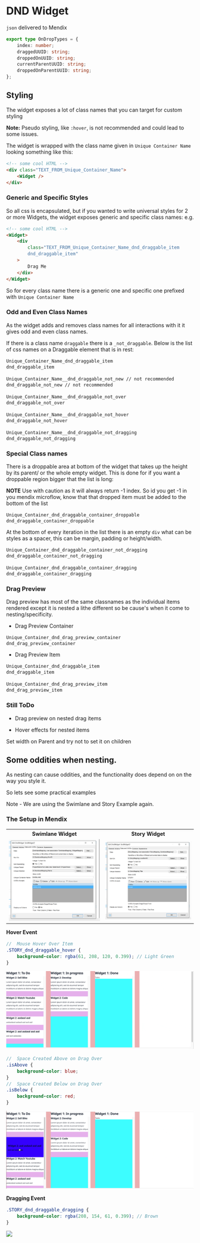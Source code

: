 # DND Widget

`json` delivered to Mendix

```ts
export type OnDropTypes = {
    index: number;
    draggedUUID: string;
    droppedOnUUID: string;
    currentParentUUID: string;
    droppedOnParentUUID: string;
};
```

## Styling

The widget exposes a lot of class names that you can target for custom styling

**Note:** Pseudo styling, like `:hover`, is not recommended and could lead to some issues.

The widget is wrapped with the class name given in `Unique Container Name` looking something like this:

```html
<!-- some cool HTML -->
<div class="TEXT_FROM_Unique_Container_Name">
    <Widget />
</div>
```

### Generic and Specific Styles

So all css is encapsulated, but if you wanted to write universal styles for 2 or more Widgets, the widget exposes
generic and specific class names: e.g.

```html
<!-- some cool HTML -->
<Widget>
    <div
        class="TEXT_FROM_Unique_Container_Name_dnd_draggable_item
        dnd_draggable_item"
    >
        Drag Me
    </div>
</Widget>
```

So for every class name there is a generic one and specific one prefixed with `Unique Container Name`

### Odd and Even Class Names

As the widget adds and removes class names for all interactions with it it gives odd and even class names.

If there is a class name `draggable` there is a `_not_draggable`. Below is the list of css names on a Draggable element
that is in rest:

```text
Unique_Container_Name_dnd_draggable_item
dnd_draggable_item

Unique_Container_Name__dnd_draggable_not_new // not recommended
dnd_draggable_not_new // not recommended

Unique_Container_Name__dnd_draggable_not_over
dnd_draggable_not_over

Unique_Container_Name__dnd_draggable_not_hover
dnd_draggable_not_hover

Unique_Container_Name__dnd_draggable_not_dragging
dnd_draggable_not_dragging
```

### Special Class names

There is a droppable area at bottom of the widget that takes up the height by its parent/ or the whole empty widget.
This is done for if you want a droppable region bigger that the list is long:

**NOTE** Use with caution as it will always return -1 index. So id you get -1 in you mendix microflow, know that that
dropped item must be added to the bottom of the list

```text
Unique_Container_dnd_draggable_container_droppable
dnd_draggable_container_droppable
```

At the bottom of every iteration in the list there is an empty `div` what can be styles as a spacer, this can be margin,
padding or height/width.

```text
Unique_Container_dnd_draggable_container_not_dragging
dnd_draggable_container_not_dragging

Unique_Container_dnd_draggable_container_dragging
dnd_draggable_container_dragging
```

### Drag Preview

Drag preview has most of the same classnames as the individual items rendered except it is nested a lithe different so
be cause's when it come to nesting/specificity.

-   Drag Preview Container

```text
Unique_Container_dnd_drag_preview_container
dnd_drag_preview_container
```

-   Drag Preview Item

```text
Unique_Container_dnd_draggable_item
dnd_draggable_item

Unique_Container_dnd_drag_preview_item
dnd_drag_preview_item
```

### Still ToDo

-   Drag preview on nested drag items

-   Hover effects for nested items

Set width on Parent and try not to set it on children

## Some oddities when nesting.

As nesting can cause oddities, and the functionality does depend on on the way you style it.

So lets see some practical examples

Note - We are using the Swimlane and Story Example again.

### The Setup in Mendix

<table>
  <tr>
    <th>Swimlane Widget</th>
    <th>Story Widget</th>
  </tr>

  <tr>
    <td>
    <img src='./assets/swimlaneWidget.png'/>
    </td>
    <td>
    <img src='./assets/storyWidget.png'/>
    </td>
  </tr>
</table>

**Hover Event**

```scss
//  Mouse Hover Over Item
.STORY_dnd_draggable_hover {
    background-color: rgba(61, 208, 120, 0.399); // Light Green
}
```

<img src='./assets/hover.gif'/>

```scss
//  Space Created Above on Drag Over
.isAbove {
    background-color: blue;
}
//  Space Created Below on Drag Over
.isBelow {
    background-color: red;
}
```

<img src='./assets/above-below.gif'/>

**Dragging Event**

```scss
.STORY_dnd_draggable_dragging {
    background-color: rgba(208, 154, 61, 0.399); // Brown
}
```

<img src='./assets/dragging.gif'/>
